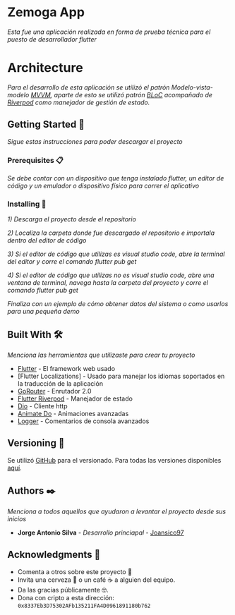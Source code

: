 # Zemoga App

_Esta fue una aplicación realizada en forma de prueba técnica para el puesto de desarrollador flutter_



# Architecture

_Para el desarrollo de esta aplicación se utilizó el patrón Modelo-vista-modelo [MVVM](https://medium.com/flutterworld/flutter-mvvm-architecture-f8bed2521958), aparte de esto se utilizó patrón [BLoC](http://xurxodev.com/introduccion-al-patron-bloc/) acompañado de [Riverpod](https://riverpod.dev/es/) como manejador de gestión de estado._



## Getting Started 🚀

_Sigue estas instrucciones para poder descargar el proyecto_



### Prerequisites 📋

_Se debe contar con un dispositivo que tenga instalado flutter, un editor de código y un emulador o dispositivo físico para correr el aplicativo_



### Installing 🔧

_1) Descarga el proyecto desde el repositorio_
 
_2) Localiza la carpeta donde fue descargado el repositorio e importala dentro del editor de código_

_3) Si el editor de código que utilizas es visual studio code, abre la terminal del editor y corre el comando flutter pub get_

_4) Si el editor de código que utilizas no es visual studio code, abre una ventana de terminal, navega hasta la carpeta del proyecto y corre el comando flutter pub get_

_Finaliza con un ejemplo de cómo obtener datos del sistema o como usarlos para una pequeña demo_



## Built With 🛠️

_Menciona las herramientas que utilizaste para crear tu proyecto_

* [Flutter](https://flutter.dev/?gclid=CjwKCAjwsMGYBhAEEiwAGUXJaRC2ykyo6a_L_yuoEnpuil0U6SrEtqvVJDo6Jyw5Nm0U2XFpa_83JBoCukcQAvD_BwE&gclsrc=aw.ds) - El framework web usado
* [Flutter Localizations] - Usado para manejar los idiomas soportados en la traducción de la aplicación
* [GoRouter](https://pub.dev/packages/go_router) - Enrutador 2.0
* [Flutter Riverpod](https://pub.dev/packages/flutter_riverpod) - Manejador de estado
* [Dio](https://pub.dev/packages/dio) - Cliente http
* [Animate Do](https://pub.dev/packages/animate_do) - Animaciones avanzadas
* [Logger](https://pub.dev/packages/logger) - Comentarios de consola avanzados



## Versioning 📌

Se utilizó [GitHub](http://semver.org/) para el versionado. Para todas las versiones disponibles [aquí](https://github.com/Joansico97/ZemogaApp).



## Authors ✒️

_Menciona a todos aquellos que ayudaron a levantar el proyecto desde sus inicios_

* **Jorge Antonio Silva** - *Desarrollo princiapal* - [Joansico97](https://github.com/Joansico97)



## Acknowledgments 🎁

* Comenta a otros sobre este proyecto 📢
* Invita una cerveza 🍺 o un café ☕ a alguien del equipo. 
* Da las gracias públicamente 🤓.
* Dona con cripto a esta dirección: `0x8337Eb3D75302AFb135211FA4D0961891180b762`